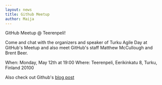 ```yaml
---
layout: news
title: Github Meetup
author: Maija
---
```


GitHub Meetup @ Teerenpeli!

Come and chat with the organizers and speaker of Turku Agile Day at GitHub's Meetup and also meet GitHub's staff Matthew McCullough and Brent Beer.   

When: Monday, May 12th at 19:00
Where: Teerenpeli, Eerikinkatu 8, Turku, Finland 20100

Also check out Github's <a href="https://github.com/blog/1836-turku-meetup">blog post</a>
